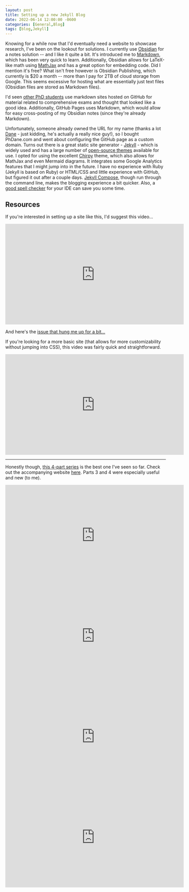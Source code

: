```yaml
---
layout: post
title: Setting up a new Jekyll Blog
date: 2022-06-14 12:00:00 -0600
categories: [General,Blog]
tags: [blog,Jekyll]
---
```

Knowing for a while now that I'd eventually need a website to showcase research, I've been on the lookout for solutions.  I currently use [Obsidian](https://obsidian.md) for a notes solution -- and I like it quite a bit.  It's introduced me to [Markdown](https://www.markdownguide.org/basic-syntax/), which has been very quick to learn.  Additionally, Obsidian allows for LaTeX-like math using [MathJax](https://www.mathjax.org) and has a great option for embedding code.  Did I mention it's free?  What isn't free however is Obsidian Publishing, which currently is $20 a month -- more than I pay for 2TB of cloud storage from Google.  This seems excessive for hosting what are essentially just text files (Obsidian files are stored as Markdown files).

I'd seen [other PhD students](http://jhamrick.github.io/quals/) use markdown sites hosted on GitHub for material related to comprehensive exams and thought that looked like a good idea.  Additionally, GitHub Pages uses Markdown, which would allow for easy cross-posting of my Obsidian notes (since they're already Markdown).

Unfortunately, someone already owned the URL for my name (thanks a lot [Dane](https://www.danecannon.com) - just kidding, he's actually a really nice guy!), so I bought PhDane.com and went about configuring the GitHub page as a custom domain.  Turns out there is a great static site generator - [Jekyll](https://jekyllrb.com/) - which is widely used and has a large number of [open-source themes](https://jekyllrb.com/docs/themes/) available for use.  I opted for using the excellent [Chirpy](https://github.com/cotes2020/jekyll-theme-chirpy) theme, which also allows for MathJax and even Mermaid diagrams.  It integrates some Google Analytics features that I might jump into in the future.  I have no experience with Ruby (Jekyll is based on Ruby) or HTML/CSS and little experience with GitHub, but figured it out after a couple days.  [Jekyll Compose](https://github.com/jekyll/jekyll-compose), though run through the command line, makes the blogging experience a bit quicker.  Also, a [good spell checker](https://marketplace.visualstudio.com/items?itemName=ban.spellright) for your IDE can save you some time.


## Resources
If you're interested in setting up a site like this, I'd suggest this video...

<iframe width="560" height="315" src="https://www.youtube.com/embed/F8iOU1ci19Q" title="YouTube video player" frameborder="0" allow="accelerometer; autoplay; clipboard-write; encrypted-media; gyroscope; picture-in-picture" allowfullscreen></iframe>

And here's the [issue that hung me up for a bit...](https://github.com/cotes2020/jekyll-theme-chirpy/issues/502)

If you're looking for a more basic site (that allows for more customizability without jumping into CSS), this video was fairly quick and straightforward.

<iframe width="560" height="315" src="https://www.youtube.com/embed/7SBXl94xNl8" title="YouTube video player" frameborder="0" allow="accelerometer; autoplay; clipboard-write; encrypted-media; gyroscope; picture-in-picture" allowfullscreen></iframe>

---
Honestly though, [this 4-part series](https://www.youtube.com/watch?v=moJgWrD6dwg) is the best one I've seen so far.  Check out the accompanying website [here](https://evanwill.github.io/go-go-ghpages-b/).  Parts 3 and 4 were especially useful and new (to me).
<iframe width="560" height="315" src="https://www.youtube.com/embed/moJgWrD6dwg" title="YouTube video player" frameborder="0" allow="accelerometer; autoplay; clipboard-write; encrypted-media; gyroscope; picture-in-picture" allowfullscreen></iframe>
<iframe width="560" height="315" src="https://www.youtube.com/embed/xQsQwp-oqSA" title="YouTube video player" frameborder="0" allow="accelerometer; autoplay; clipboard-write; encrypted-media; gyroscope; picture-in-picture" allowfullscreen></iframe>
<iframe width="560" height="315" src="https://www.youtube.com/embed/BdhLjm4VUKc" title="YouTube video player" frameborder="0" allow="accelerometer; autoplay; clipboard-write; encrypted-media; gyroscope; picture-in-picture" allowfullscreen></iframe><iframe width="560" height="315" src="https://www.youtube.com/embed/QW7BXZ78RgM" title="YouTube video player" frameborder="0" allow="accelerometer; autoplay; clipboard-write; encrypted-media; gyroscope; picture-in-picture" allowfullscreen></iframe>


